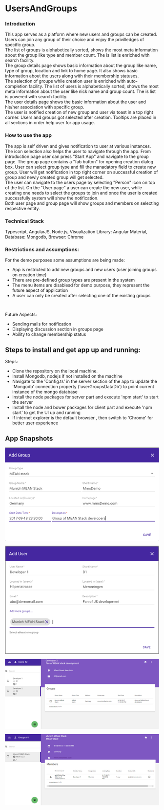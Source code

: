 # UsersAndGroups
 <h3>Introduction</h3>
<p>
 This app serves as a platform where new users and groups can be created. Users can join any group of their
 choice and enjoy the privilledges of specific group.
 <br>
 The list of groups is alphabetically sorted, shows the most meta information about the group like type and member count.
 The is list is enriched with search facility.
 <br>
 The group details page shows basic information about the group like name, type of group, location and link to
 home page. It also shows basic information about the users along with their membership statuses.
 <br>
 The selection of groups while creation user is enriched with auto-completion facility.
 The list of users is alphabetically sorted, shows the most meta information about the user like nick name and group count.
 The is list is powered with search facility.
 <br>
 The user details page shows the basic information about the user and his/her association with specific group.
 <br>
 The user is notified creation of new group and user via toast in a top right corner. Users and groups got selected after creation.
 Tooltips are placed in all sections in order help user for app usage.
 
 <h3>How to use the app</h3>
<p>
 The app is self driven and gives notification to user at various instances. The icon selection also helps the user to
 navigate through the app. From introduction page user can press "Start App" and navigate to the group page. The group
 page contains a "fab button" for opening creation dialog box. User can select group type and fill the manadatory field
 to create new group. User will get notification in top right corner on successful creation of group and newly created
 group will get selected.
<br>
The user can navigate to the users page by selecting "Person" icon on top of the list. On the "User page" a user
can create the new user, while creating one needs to select the groups to join and once the user is created successfully
system will show the notification.
<br>
Both user page and group page will show groups and members on selecting respective entity.
</p>

<h3>Technical Stack</h3>
<p>
  Typescript, AngularJS, Node.js, Visualization Library: Angular Material, Database: Mongodb, Browser: Chrome
</p>

<h3>Restrictions and assumptions:</h3>
<p>For the demo purposes some assumptions are being made:
  <ul>
    <li>App is restricted to add new groups and new users (user joining groups on creation time)</li>
    <li>There are pre-defined group types are present in the system</li>
    <li>The menu items are disablesd for demo purpose, they represent the future aspect of application</li>
    <li>A user can only be created after selecting one of the existing groups</li>
  </ul>
</p>
<br />
<p>Future Aspects:
   <ul>
     <li>Sending mails for notification</li>
     <li>Displaying discussion section in groups page</li>
     <li>Ability to change membership status</li>
   </ul>
</p>

## Steps to install and get app up and running:
<p>Steps: 
   <ul>
     <li>Clone the repository on the local machine.</li>
     <li>Install Mongodb, nodejs if not installed on the machine</li>
     <li>Navigate to the 'Config.ts' in the server section of the app to update the 'Mongodb' connection property      ('userGroupsDataDb') to point current instance of the mongo database</li>
     <li>Install the node packages for server part and execute 'npm start' to start the server</li>
     <li>Install the node and bower packages for client part and execute 'npm start' to get the UI up and running</li>
     <li>If internet explorer is the default browser , then switch to 'Chrome' for better user experience</li>
   </ul>
</p>



## App Snapshots

![Alt text](https://github.com/amittkSharma/UsersAndGroups/blob/master/images/AddGroup.PNG?raw=true "Add Group Dialog")

![Alt text](https://github.com/amittkSharma/UsersAndGroups/blob/master/images/AddUser.PNG?raw=true "Add User Dialog")

![Alt text](https://github.com/amittkSharma/UsersAndGroups/blob/master/images/UserDetailsPage.PNG?raw=true "User Details Page: Showing user basic information and corrosponding group memberships")

![Alt text](https://github.com/amittkSharma/UsersAndGroups/blob/master/images/GroupDetailsPage.PNG?raw=true "Group Details Page:  Showing group baisc information and corrosponding members information")
